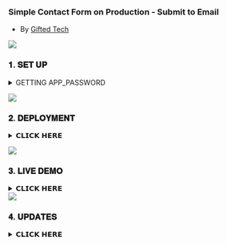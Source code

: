 
### Simple Contact Form on Production - Submit to Email
- By [Gifted Tech](https://github.com/mouricedevs)

<a><img src='https://i.imgur.com/LyHic3i.gif'/></a>

### 𝟏. 𝐒𝐄𝐓 𝐔𝐏
<details>
<summary>GETTING APP_PASSWORD</summary>

### StepWise ###

- **Head over to your Gmail App**
- **Click on manage your google account**
- **Click On the Security Tab and enable Two step Verification(A Must)**
- **Still on the Security tab, search for App Passwords**
- **Click Generate. A 16-character password will be generated. Copy it**
- **Add it in the .env file in the APP_PASS line**
- **If you’re using a Google Workspace account, your admin may need to enable App Passwords for your organization.**
- **If you disable 2-Step Verification, all App Passwords will be revoked.**
- **Deploy Your App**
  
</details>

<a><img src='https://i.imgur.com/LyHic3i.gif'/></a>


### 𝟐. 𝐃𝐄𝐏𝐋𝐎𝐘𝐌𝐄𝐍𝐓
<details>
<summary>𝗖𝗟𝗜𝗖𝗞 𝗛𝗘𝗥𝗘</summary>

- Insert your email(gmail) address and app password in the [`.env file`](https://github.com/mouricedevs/email-contact-form/blob/main/.env) on your forked repo or manually in heroku vars or any other platform before deploying.
- NOTE THAT VERCEL LOAD TIME IS LIMITED SO YOU ARE NOT ABLE TO MAKE LONGER ATTACHMENTS SUCH AS AUDIOS/VIDEOS
- You can edit the index.html in the public folder and add other file attachments that i might have forgotten.

- [`VERCEL(free)`](https://vercel.com/login)
- [`RENDER(free)`](https://dashboard.render.com)
- [`KOYEB(free)`](https://app.koyeb.com)
- [`HEROKU(paid)`](https://dashboard.heroku.com/new?template=https://github.com/mouricedevs/email-contact-form)
- [`NETLIFY(paid)`](https://netlify.app)
- [`RAILWAY(paid)`](https://railway.app) or your own hosting.
___

```
VERCEL PROCESS:
    1: Click "NEW".
    2: Select "New Project".
    3: Click "Search and import from your forked Git repository".
    4: Enter project name, env variables.
    5: And JUST CLICK "Deploy". 
```
</details>

<a><img src='https://i.imgur.com/LyHic3i.gif'/></a>

### 𝟑. 𝐋𝐈𝐕𝐄 𝐃𝐄𝐌𝐎
<details>
<summary>𝗖𝗟𝗜𝗖𝗞 𝗛𝗘𝗥𝗘</summary>
  
***Here's an Example [`VERCEL OUTPUT`](https://gifted-email-form.vercel.app).***

***Here's an Example [`HEROKU OUTPUT`](#).***

***Here's an Example [`RENDER OUTPUT`](#).***


</details>
<a><img src='https://i.imgur.com/LyHic3i.gif'/></a>

### 𝟒. 𝐔𝐏𝐃𝐀𝐓𝐄𝐒 

<details>
<summary>𝗖𝗟𝗜𝗖𝗞 𝗛𝗘𝗥𝗘</summary>
  
- **[CONTACT SUPPORT](https://gifted-email-form.vercel.app) For More Info**
- **Join [WHATSAPP CHANNEL](https://whatsapp.com/channel/0029VaYauR9ISTkHTj4xvi1l) for Daily Updates.**
- **Check out my [GITHUB PROFILE](https://github.com/mouricedevs) for more Projects.**
</details>
